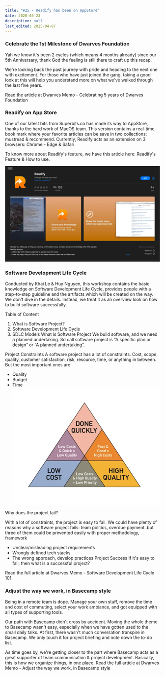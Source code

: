 ```yaml
---
title: "#25 - Readify has been on AppStore"
date: 2020-05-23
description: null
last_edited: 2025-04-07
---
```


### Celebrate the 1st Milestone of Dwarves Foundation

Yah we know it's been 2 cycles (which means 4 months already) since our 5th Anniversary, thank God the feeling is still there to craft up this recap.

We're looking back the past journey with pride and heading to the next one with excitement. For those who have just joined the gang, taking a good look at this will help you understand more on what we've walked through the last five years.

Read the article at Dwarves Memo - Celebrating 5 years of Dwarves Foundation

### Readify on App Store

One of our latest bits from Superbits.co has made its way to AppStore, thanks to the hard work of MacOS team. This version contains a real-time book mark where your favorite articles can be save in two collections: mustread & recommend. Currently, Readify acts as an extension on 3 browsers: Chrome - Edge & Safari.

To know more about Readify's feature, we have this article here: Readify's Feature & How to use.

![](assets/notion-image-1744007084260-tolcq.webp)

### Software Development Life Cycle

Conducted by Khai Le & Huy Nguyen, this workshop contains the basic knowledge on Software Development Life Cycle, provides people with a step-to-step guideline and the artifacts which will be created on the way. We don't dive in the details. Instead, we treat it as an overview look on how to build software successfully.

Table of Content

1. What is Software Project?
1. Software Development Life Cycle
1. SDLC Models
   What is Software Project
   We build software, and we need a planned undertaking. So call software project is “A specific plan or design” or “A planned undertaking”.

Project Constraints
A software project has a lot of constraints. Cost, scope, quality, customer satisfaction, risk, resource, time, or anything in between.
But the most important ones are

- Quality
- Budget
- Time
  ![](assets/notion-image-1744007085012-jx9ic.webp)

Why does the project fail?

With a lot of constraints, the project is easy to fail. We could have plenty of reasons why a software project fails: team politics, overdue payment..but three of them could be prevented easily with proper methodology, framework

- Unclear/misleading project requirements
- Wrongly defined tech stacks
- The wrong approach, develop practices
  Project Success
  If it's easy to fail, then what is a successful project?

Read the full article at Dwarves Memo - Software Development Life Cycle 101

### Adjust the way we work, in Basecamp style

Being in a remote team is dope. Manage your own stuff, remove the time and cost of commuting, select your work ambiance, and got equipped with all types of supporting tools.

Our path with Basecamp didn't cross by accident. Moving the whole theme to Basecamp wasn't easy, especially when we have gotten used to the small daily talks. At first, there wasn't much conversation transpire in Basecamp. We only touch it for project briefing and note down the to-do list.

As time goes by, we're getting closer to the part where Basecamp acts as a great supporter of team communication & project development. Basically, this is how we organize things, in one place. Read the full article at Dwarves Memo - Adjust the way we work, in Basecamp style
